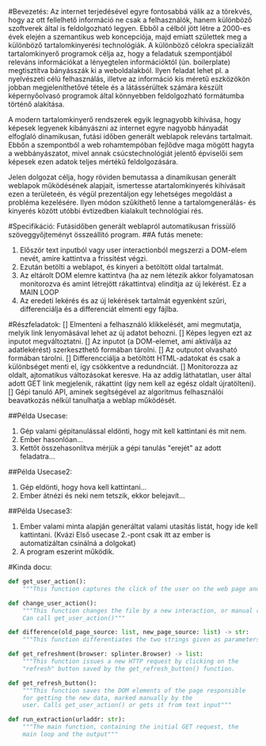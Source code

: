 #Bevezetés:
Az internet terjedésével egyre fontosabbá válik az a törekvés, hogy az ott fellelhető információ ne csak a felhasználók, hanem különböző szoftverek által is feldolgozható legyen. Ebből a célból jött létre a 2000-es évek elején a szemantikus web koncepciója, majd emiatt születtek meg a különböző tartalomkinyerési technológiák. A különböző célokra specializált tartalomkinyerő programok célja az, hogy a feladatuk szempontjából releváns információkat a lényegtelen információktól (ún. boilerplate) megtisztítva bányásszák ki a weboldalakból. Ilyen feladat lehet pl. a nyelvészeti célú felhasználás, illetve az információ kis méretű eszközökön jobban megjeleníthetővé tétele és a látássérültek számára készült képernyőolvasó programok által könnyebben feldolgozható formátumba történő alakítása.

A modern tartalomkinyerő rendszerek egyik legnagyobb kihívása, hogy képesek legyenek kibányászni az internet egyre nagyobb hányadát elfoglaló dinamikusan, futási időben generált weblapok releváns tartalmait. Ebbőn a szempontból a web rohamtempóban fejlődve maga mögött hagyta a webbányászatot, mivel annak csúcstechnológiát jelentő épviselői sem képesek ezen adatok teljes mértékű feldolgozására.

Jelen dolgozat célja, hogy röviden bemutassa a dinamikusan generált weblapok működésének alapjait, ismertesse atartalomkinyerés kihívásait ezen a területeén, és végül prezentáljon egy lehetséges megoldást a probléma kezelésére. Ilyen módon szűkíthető lenne a tartalomgenerálás- és kinyerés között utóbbi évtizedben kialakult technológiai rés.

#Specifikáció:
Futásidőben generált weblapról automatikusan frissülő szöveggyőjteményt összeállító program.
##A futás menete:
1. Először text inputból vagy user interactionból megszerzi a DOM-elem nevét, amire kattintva a frissítést végzi.
2. Ezután betölti a weblapot, és kinyeri a betöltött oldal tartalmát.
3. Az eltárolt DOM elemre kattintva (ha az nem létezik akkor folyamatosan monitorozva és amint létrejött rákattintva) elindítja az új lekérést. Ez a MAIN LOOP
4. Az eredeti lekérés és az új lekérések tartalmát egyenként szűri, differenciálja és a differenciát elmenti egy fájlba.

#Részfeladatok:
[] Elmenteni a felhasználó klikkelését, ami megmutatja, melyik link lenyomásával lehet az új adatot behozni.
[] Képes legyen ezt az inputot megváltoztatni.
[] Az inputot (a DOM-elemet, ami aktiválja az adatlekérést) szerkeszthető formában tárolni.
[] Az outputot olvasható formában tárolni.
[] Differencciálja a betöltött HTML-adatokat és csak a különbséget menti el, így csökkentve a redundnciát.
[] Monitorozza az oldalt, ajtomatikus változásokat keresve. Ha az addig láthatatlan, user által adott GET link megjelenik, rákattint (így nem kell az egész oldalt újratölteni).
[] Gépi tanuló API, aminek segítségével az algoritmus felhasználói beavatkozás nélkül tanulhatja a weblap működését.

##Példa Usecase:
1. Gép valami gépitanulással eldönti, hogy mit kell kattintani és mit nem.
2. Ember hasonlóan...
3. Kettőt összehasonlítva mérjük a gépi tanulás "erejét" az adott feladatra...

##Példa Usecase2:
1. Gép eldönti, hogy hova kell kattintani...
2. Ember átnézi és neki nem tetszik, ekkor belejavít...

##Példa Usecase3:
1. Ember valami minta alapján generáltat valami utasítás listát, hogy ide kell kattintani. (Kvázi Első usecase 2.-pont csak itt az ember is automatizáltan csinálná a dolgokat)
2. A program eszerint működik.

#Kinda docu:
```python
def get_user_action():
    """This function captures the click of the user on the web page and stores it in a file."""
```
```python
def change_user_action():
    """This function changes the file by a new interaction, or manual rewriting.
    Can call get_user_action()"""
```
```python
def difference(old_page_source: list, new_page_source: list) -> str:
    """This function differentiates the two strings given as parameters.
```
```python
def get_refreshment(browser: splinter.Browser) -> list:
    """This function issues a new HTTP request by clicking on the
    "refresh" button saved by the get_refresh_button() function.
```
```python
def get_refresh_button():
    """This function saves the DOM elements of the page responsible
    for getting the new data, marked manually by the
    user. Calls get_user_action() or gets it from text input"""
```
```python
def run_extraction(urladdr: str):
    """The main function, containing the initial GET request, the
    main loop and the output"""
```